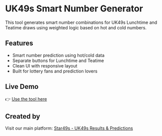 # UK49s Smart Number Generator

This tool generates smart number combinations for UK49s Lunchtime and Teatime draws using weighted logic based on hot and cold numbers.

## Features

- Smart number prediction using hot/cold data
- Separate buttons for Lunchtime and Teatime
- Clean UI with responsive layout
- Built for lottery fans and prediction lovers

## Live Demo

👉 [Use the tool here](https://yourusername.github.io/uk49s-smart-generator/)

## Created by

Visit our main platform: [Star49s - UK49s Results & Predictions](https://star49s.com)
